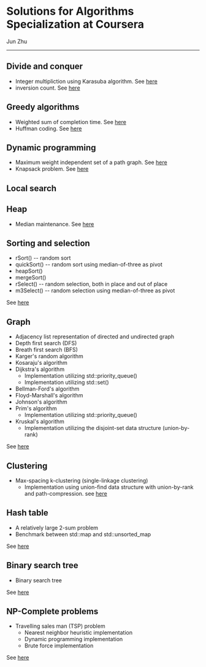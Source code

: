 # Solutions for Algorithms Specialization at Coursera

Jun Zhu
___

## Divide and conquer

* Integer multipliction using Karasuba algorithm. See [here](./divide_and_conquer/integer_multiplication)
* inversion count. See [here](./divide_and_conquer/inversion_count)

## Greedy algorithms
* Weighted sum of completion time. See [here](./greedy_algorithm/weighted_sum_of_completion_time)
* Huffman coding. See [here](./greedy_algorithm/huffman_coding)

## Dynamic programming
* Maximum weight independent set of a path graph. See [here](./dynamic_programming/max_weight_independent_set)
* Knapsack problem. See [here](./dynamic_programming/knapsack)

## Local search

## Heap

* Median maintenance. See [here](./median_maintenance)

## Sorting and selection

* rSort() -- random sort
* quickSort() -- random sort using median-of-three as pivot
* heapSort()
* mergeSort()
* rSelect() -- random selection, both in place and out of place
* m3Select() -- random selection using median-of-three as pivot

See [here](./sorting_and_selection)

## Graph

* Adjacency list representation of directed and undirected graph
* Depth first search (DFS)
* Breath first search (BFS)
* Karger's random algorithm
* Kosaraju's algorithm
* Dijkstra's algorithm
    - Implementation utilizing std::priority_queue()
    - Implementation utilizing std::set()
* Bellman-Ford's algorithm
* Floyd-Marshall's algorithm
* Johnson's algorithm
* Prim's algorithm
    - Implementation utilizing std::priority_queue()
* Kruskal's algorithm
    - Implementation utilizing the disjoint-set data structure (union-by-rank)

See [here](./graph)

## Clustering

* Max-spacing k-clustering (single-linkage clustering)
    - Implementation using union-find data structure with union-by-rank and path-compression. see [here](./clustering/max_spacing_k_clustering)

## Hash table

* A relatively large 2-sum problem
* Benchmark between std::map and std::unsorted_map

See [here](./hash_table)

## Binary search tree

* Binary search tree

See [here](./binary_search_tree)

## NP-Complete problems

* Travelling sales man (TSP) problem
    - Nearest neighbor heuristic implementation
    - Dynamic programming implementation
    - Brute force implementation

See [here](./NP-complete)
